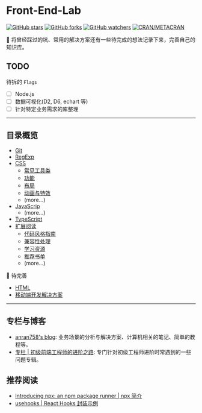# Front-End-Lab

[![GitHub stars](https://img.shields.io/github/stars/anran758/Front-End-Lab.svg?style=flat-square)](https://github.com/anran758/Front-End-Lab/stargazers)
[![GitHub forks](https://img.shields.io/github/forks/anran758/Front-End-Lab.svg?style=flat-square)](https://github.com/anran758/Front-End-Lab/network)
[![GitHub watchers](https://img.shields.io/github/watchers/anran758/Front-End-Lab.svg?style=flat-square)](https://github.com/anran758/Front-End-Lab/watchers)
[![CRAN/METACRAN](https://img.shields.io/cran/l/devtools.svg?style=flat-square)](https://github.com/anran758/Front-End-Lab)

:art: 将曾经踩过的坑、常用的解决方案还有一些待完成的想法记录下来，完善自己的知识库。

## TODO

待拆的 `Flags`

- [ ] Node.js
- [ ] 数据可视化(D2, D6, echart 等)
- [ ] 针对特定业务需求的库整理

---

## 目录概览

- [Git](./git)
- [RegExp](./REGEXP)
- [CSS](./css)
  - [常见工具类](./css#%e5%b8%b8%e8%a7%81%e5%b7%a5%e5%85%b7%e7%b1%bb)
  - [功能](./css#%e5%8a%9f%e8%83%bd)
  - [布局](./css#%e5%b8%83%e5%b1%80)
  - [动画与特效](./css#%e5%8a%a8%e7%94%bb%e4%b8%8e%e7%89%b9%e6%95%88)
  - (more...)
- [JavaScrip](./javascript)
  - (more...)
- [TypeScript](./typescript)
- [扩展阅读](./further)
  - [代码风格指南](./further/#代码风格指南)
  - [兼容性处理](./further/#兼容性处理)
  - [学习资源](./further/#学习资源)
  - [推荐书单](./further/#推荐书单)
  - (more...)

:construction: 待完善

- [HTML](./html)
- [移动端开发解决方案](./mobile)

---

## 专栏与博客

- [anran758's blog](https://anran758.github.io/blog/): 业务场景的分析与解决方案、计算机相关的笔记、简单的教程等。
- [专栏 | 初级前端工程师的进阶之路](https://zhuanlan.zhihu.com/c_1147180666474176512): 专门针对初级工程师进阶时常遇到的一些问题专辑。

## 推荐阅读

- [Introducing npx: an npm package runner | npx 简介](https://medium.com/@maybekatz/introducing-npx-an-npm-package-runner-55f7d4bd282b)
- [usehooks | React Hooks 封装示例](https://usehooks.com/)
